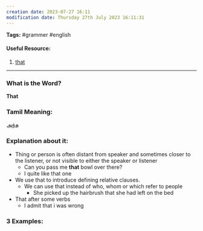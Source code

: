 ```yaml
---
creation date: 2023-07-27 16:11
modification date: Thursday 27th July 2023 16:11:31
---
```


**Tags:** #grammer #english 

#### Useful Resource:
1. [that](https://dictionary.cambridge.org/grammar/british-grammar/that)

--------------------------------------

### What is the Word?

**That**


### Tamil Meaning:

அந்த

### Explanation about it:

* Thing or person is often distant from speaker and sometimes closer to the listener, or not visible to either the speaker or listener
	* Can you pass me **that** bowl over there?
	* I quite like that one
* We use that to introduce defining relative clauses.
	* We can use that instead of who, whom or which refer to people
		* She picked up the hairbrush that she had left on the bed
* That after some verbs
	* I admit that i was wrong
### 3 Examples:




